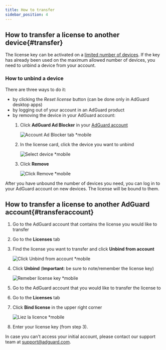 ```yaml
---
title: How to transfer
sidebar_position: 4
---
```


## How to transfer a license to another device{#transfer}

The license key can be activated on a [limited number of devices](../what-is#devices). If the key has already been used on the maximum allowed number of devices, you need to unbind a device from your account.

### How to unbind a device

There are three ways to do it:

- by clicking the *Reset license* button (can be done only in AdGuard desktop apps)
- by logging out of your account in an AdGuard product
- by removing the device in your AdGuard account:
    1. Click **AdGuard Ad Blocker** in your [AdGuard account](https://my.adguard.com/)

        ![Account Ad Blocker tab *mobile](https://cdn.adtidy.org/content/kb/ad_blocker/general/newaccount-unbind-device-0.png)

    1. In the license card, click the device you want to unbind

        ![Select device *mobile](https://cdn.adtidy.org/content/kb/ad_blocker/general/newaccount-unbind-device-1.png)

    1. Click **Remove**

        ![Click Remove *mobile](https://cdn.adtidy.org/content/kb/ad_blocker/general/newaccount-unbind-device-2.png)

After you have unbound the number of devices you need, you can log in to your AdGuard account on new devices. The license will be bound to them.

## How to transfer a license to another AdGuard account{#transferaccount}

1. Go to the AdGuard account that contains the license you would like to transfer

1. Go to the **Licenses** tab

1. Find the license you want to transfer and click **Unbind from account**

    ![Click Unbind from account *mobile](https://cdn.adtidy.org/content/kb/ad_blocker/general/newaccount-transfer-to-account.png)

1. Click **Unbind** (**Important**: be sure to note/remember the license key)

    ![Remeber license key *mobile](https://cdn.adtidy.org/content/kb/ad_blocker/general/newaccount-transfer-to-account-1.png)

1. Go to the AdGuard account that you would like to transfer the license to

1. Go to the **Licenses** tab

1. Click **Bind license** in the upper right corner

    ![Liez la licence *mobile](https://cdn.adtidy.org/content/kb/ad_blocker/general/newaccount-transfer-to-account-2.png)

1. Enter your license key (from step 3).

In case you can't access your initial account, please contact our support team at support@adguard.com.
